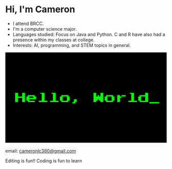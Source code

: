 # Hi, I'm Cameron
- I attend BRCC.
- I'm a computer science major.
- Languages studied: Focus on Java and Python. C and R have also had a presence within my classes at college.
- Interests: AI, programming, and STEM topics in general.

![Profile Picture](helloworld.jpeg)

email: cameronlc380@gmail.com

Editing is fun!! 
Coding is fun to learn
